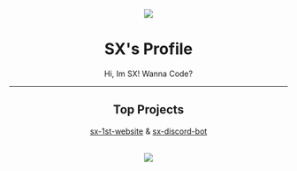 <div align="center">
  <img src="https://media.discordapp.net/attachments/935387615392301056/968288683906195502/discord-avatar-128-3UMG9.gif">
  <h1>SX's Profile</h1>
  <p>Hi, Im SX! Wanna Code?</h1>
  <hr size="1">
  <h2>Top Projects</h2>
  <p><a href="https://github.com/SX-9/sx-1st-website">sx-1st-website</a> & <a href="https://github.com/SX-9/sx-discord-bot">sx-discord-bot</a></p>
  <br>
  <img src="https://github-readme-stats.vercel.app/api/top-langs/?username=SX-9&layout=compact">
</div>
